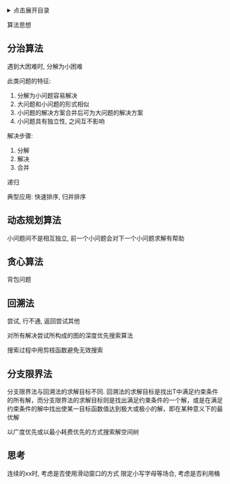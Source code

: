 <details>
<summary>点击展开目录</summary>
<!-- TOC -->

- [分治算法](#分治算法)
- [动态规划算法](#动态规划算法)
- [贪心算法](#贪心算法)
- [回溯法](#回溯法)
- [分支限界法](#分支限界法)
- [思考](#思考)

<!-- /TOC -->
</details>

算法思想

## 分治算法

遇到大困难时, 分解为小困难

此类问题的特征:
1. 分解为小问题容易解决
2. 大问题和小问题的形式相似
3. 小问题的解决方案合并后可为大问题的解决方案
4. 小问题具有独立性, 之间互不影响

解决步骤:
1. 分解
2. 解决
3. 合并

递归

典型应用: 快速排序, 归并排序

## 动态规划算法

小问题间不是相互独立, 前一个小问题会对下一个小问题求解有帮助

## 贪心算法

背包问题

## 回溯法

尝试, 行不通, 返回尝试其他

对所有解决尝试所构成的图的深度优先搜索算法

搜索过程中用剪枝函数避免无效搜索

## 分支限界法

分支限界法与回溯法的求解目标不同. 回溯法的求解目标是找出T中满足约束条件的所有解，而分支限界法的求解目标则是找出满足约束条件的一个解，或是在满足约束条件的解中找出使某一目标函数值达到极大或极小的解，即在某种意义下的最优解

以广度优先或以最小耗费优先的方式搜索解空间树


## 思考

连续的xx时, 考虑是否使用滑动窗口的方式
限定小写字母等场合, 考虑是否利用桶

